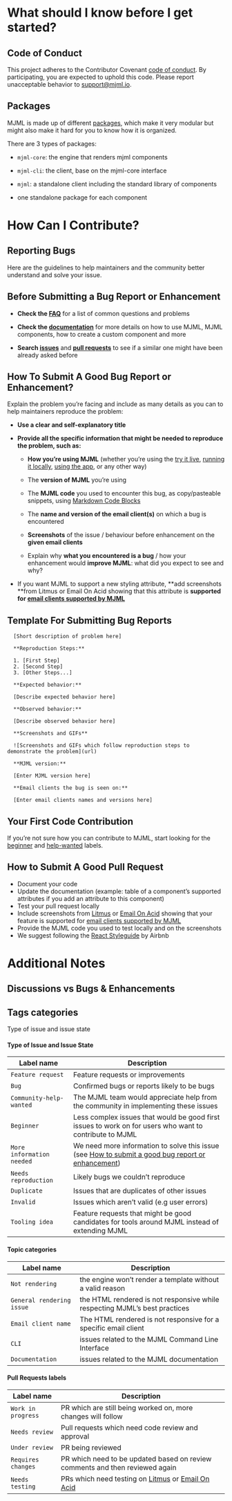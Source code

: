 # What should I know before I get started?

## Code of Conduct

This project adheres to the Contributor Covenant [code of conduct](https://contributor-covenant.org/version/1/4/). By participating, you are expected to uphold this code. Please report unacceptable behavior to [support@mjml.io](mailto:support@mjml.io).

## Packages

MJML is made up of different [packages](https://github.com/mjmlio/mjml/tree/master/packages), which make it very modular but might also make it hard for you to know how it is organized.

There are 3 types of packages:

* `mjml-core`: the engine that renders mjml components

* `mjml-cli`: the client, base on the mjml-core interface

* `mjml`: a standalone client including the standard library of components

* one standalone package for each component

# How Can I Contribute?

## Reporting Bugs

Here are the guidelines to help maintainers and the community better understand and solve your issue.

## Before Submitting a Bug Report or Enhancement

* **Check the [FAQ](https://mjml.io/faq)** for a list of common questions and problems

* **Check the [documentation](https://documentation.mjml.io/)** for more details on how to use MJML, MJML components, how to create a custom component and more

* **Search [issues](https://github.com/mjmlio/mjml/issues?utf8=%E2%9C%93&q=is%3Aissue+)** and **[pull requests](https://github.com/mjmlio/mjml/pulls?utf8=%E2%9C%93&q=is%3Apr+)** to see if a similar one might have been already asked before

## How To Submit A Good Bug Report or Enhancement?

Explain the problem you’re facing and include as many details as you can to help maintainers reproduce the problem:

* **Use a clear and self-explanatory title**

* **Provide all the specific information that might be needed to reproduce the problem, such as:**

    * **How you’re using MJML** (whether you’re using the [try it live](https://mjml.io/try-it-live), [running it locally](https://github.com/mjmlio/mjml/releases), [using the app](https://github.com/mjmlio/mjml-app), or any other way)

    * The **version of MJML** you’re using

    * The **MJML code** you used to encounter this bug, as copy/pasteable snippets, using [Markdown Code Blocks](https://help.github.com/articles/creating-and-highlighting-code-blocks/)

    * The **name and version of the email client(s)** on which a bug is encountered

    * **Screenshots** of the issue / behaviour before enhancement on the **given email clients**

    * Explain why **what you encountered is a bug** / how your enhancement would **improve MJML**: what did you expect to see and why?

* If you want MJML to support a new styling attribute, **add screenshots **from Litmus or Email On Acid showing that this attribute is **supported for [email clients supported by MJML](https://mjml.io/faq#email-clients)**

## Template For Submitting Bug Reports

      [Short description of problem here]

      **Reproduction Steps:**

      1. [First Step]
      2. [Second Step]
      3. [Other Steps...]

      **Expected behavior:**

      [Describe expected behavior here]

      **Observed behavior:**

      [Describe observed behavior here]

      **Screenshots and GIFs**

      ![Screenshots and GIFs which follow reproduction steps to demonstrate the problem](url)

      **MJML version:**

      [Enter MJML version here]

      **Email clients the bug is seen on:**

      [Enter email clients names and versions here]

## Your First Code Contribution

If you’re not sure how you can contribute to MJML, start looking for the [beginner](https://github.com/mjmlio/mjml/labels/Beginner) and [help-wanted](https://github.com/mjmlio/mjml/labels/Community%20help%20wanted) labels.

## How to Submit A Good Pull Request

* Document your code
* Update the documentation (example: table of a component’s supported attributes if you add an attribute to this component)
* Test your pull request locally
* Include screenshots from [Litmus](https://litmus.com/) or [Email On Acid](https://www.emailonacid.com/) showing that your feature is supported for [email clients supported by MJML](https://mjml.io/faq#email-clients)
* Provide the MJML code you used to test locally and on the screenshots
* We suggest following the [React Styleguide](https://github.com/airbnb/javascript/tree/master/react) by Airbnb

# Additional Notes

## Discussions vs Bugs & Enhancements

## Tags categories

Type of issue and issue state

#### Type of Issue and Issue State

| Label name | Description |
| --- | --- |
| `Feature request` | Feature requests or improvements |
| `Bug` | Confirmed bugs or reports likely to be bugs |
| `Community-help-wanted` | The MJML team would appreciate help from the community in implementing these issues |
| `Beginner` | Less complex issues that would be good first issues to work on for users who want to contribute to MJML |
| `More information needed` | We need more information to solve this issue (see [How to submit a good bug report or enhancement]( https://github.com/mjmlio/mjml/blob/master/CONTRIBUTING.md#how-to-submit-a-good-bug-report-or-enhancement)) |
| `Needs reproduction` | Likely bugs we couldn’t reproduce |
| `Duplicate` | Issues that are duplicates of other issues |
| `Invalid` | Issues which aren’t valid (e.g user errors) |
| `Tooling idea` | Feature requests that might be good candidates for tools around MJML instead of extending MJML |

#### Topic categories

| Label name | Description |
| --- | --- |
| `Not rendering` | the engine won’t render a template without a valid reason |
| `General rendering issue` | the HTML rendered is not responsive while respecting MJML’s best practices |
| `Email client name` | The HTML rendered is not responsive for a specific email client |
| `CLI`| issues related to the MJML Command Line Interface |
| `Documentation` | issues related to the MJML documentation |

#### Pull Requests labels

| Label name | Description |
| --- | --- |
| `Work in progress` | PR which are still being worked on, more changes will follow |
| `Needs review `| Pull requests which need code review and approval |
| `Under review` | PR being reviewed |
| `Requires changes` | PR which need to be updated based on review comments and then reviewed again
| `Needs testing` | PRs which need testing on [Litmus](https://litmus.com/) or [Email On Acid](https://www.emailonacid.com/) |
